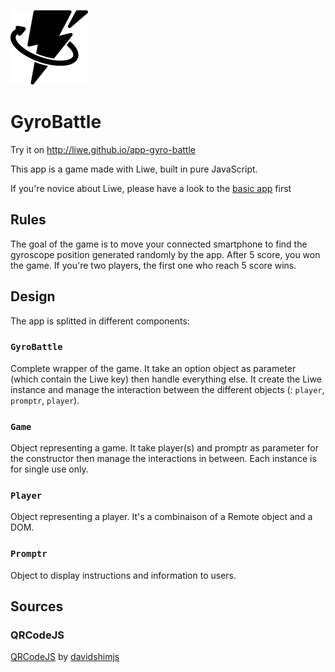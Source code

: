 ![Gyro Battle logo](assets/svg/logo.svg)

# GyroBattle

Try it on http://liwe.github.io/app-gyro-battle

This app is a game made with Liwe, built in pure JavaScript.

If you're novice about Liwe, please have a look to the [basic app](https://github.com/liwe/app-pushthebutton) first

## Rules

The goal of the game is to move your connected smartphone to find the gyroscope position generated randomly by the app. After 5 score, you won the game. If you're two players, the first one who reach 5 score wins.

## Design

The app is splitted in different components:

### `GyroBattle`

Complete wrapper of the game. It take an option object as parameter (which contain the Liwe key) then handle everything else. It create the Liwe instance and manage the interaction between the different objects (: `player`, `promptr`, `player`).

### `Game`

Object representing a game. It take player(s) and promptr as parameter for the constructor then manage the interactions in between. Each instance is for single use only.

### `Player`

Object representing a player. It's a combinaison of a Remote object and a DOM. 

### `Promptr`

Object to display instructions and information to users.

## Sources

### QRCodeJS

[QRCodeJS](https://github.com/davidshimjs/qrcodejs) by [davidshimjs](https://github.com/davidshimjs)